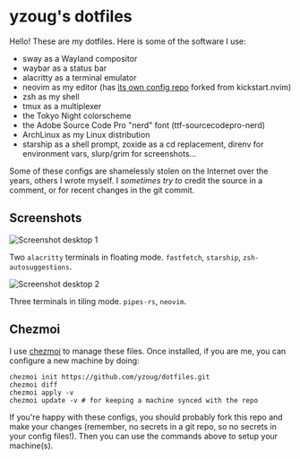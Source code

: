 # yzoug's dotfiles

Hello! These are my dotfiles. Here is some of the software I use:

- sway as a Wayland compositor
- waybar as a status bar
- alacritty as a terminal emulator
- neovim as my editor (has [its own config repo](https://github.com/yzoug/kickstart.nvim) forked from kickstart.nvim)
- zsh as my shell
- tmux as a multiplexer
- the Tokyo Night colorscheme
- the Adobe Source Code Pro "nerd" font (ttf-sourcecodepro-nerd)
- ArchLinux as my Linux distribution
- starship as a shell prompt, zoxide as a cd replacement, direnv for environment vars, slurp/grim for screenshots...

Some of these configs are shamelessly stolen on the Internet over the years, others I wrote myself. I *sometimes try to* credit the source in a comment, or for recent changes in the git commit.

## Screenshots

![Screenshot desktop 1](https://github.com/user-attachments/assets/2b64d5f7-e72c-4cf1-a752-0f7c7740281c)

Two `alacritty` terminals in floating mode. `fastfetch`, `starship`, `zsh-autosuggestions`.

![Screenshot desktop 2](https://github.com/user-attachments/assets/56a2faaf-5ff7-42b1-9a1a-d245e1d2e29e)

Three terminals in tiling mode. `pipes-rs`, `neovim`.

## Chezmoi

I use [chezmoi](https://www.chezmoi.io/) to manage these files. Once installed, if you are me, you can configure a new machine by doing:

```
chezmoi init https://github.com/yzoug/dotfiles.git
chezmoi diff
chezmoi apply -v
chezmoi update -v # for keeping a machine synced with the repo
```

If you're happy with these configs, you should probably fork this repo and make your changes (remember, no secrets in a git repo, so no secrets in your config files!). Then you can use the commands above to setup your machine(s).
